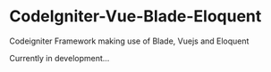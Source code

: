 # CodeIgniter-Vue-Blade-Eloquent
Codeigniter Framework making use of Blade, Vuejs and Eloquent


Currently in development...
